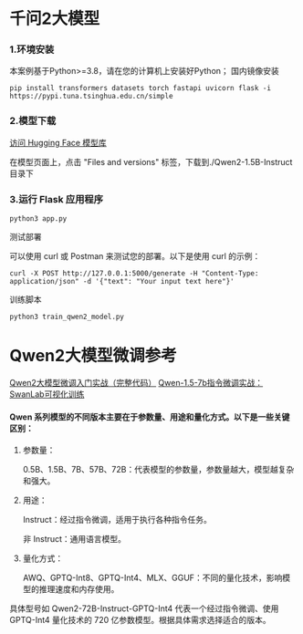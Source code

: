 # 千问2大模型

### 1.环境安装
本案例基于Python>=3.8，请在您的计算机上安装好Python；
国内镜像安装

```
pip install transformers datasets torch fastapi uvicorn flask -i https://pypi.tuna.tsinghua.edu.cn/simple
```

### 2.模型下载
[访问 Hugging Face 模型库](https://huggingface.co/Qwen/Qwen2-1.5B-Instruct)

在模型页面上，点击 "Files and versions" 标签，下载到./Qwen2-1.5B-Instruct 目录下

### 3.运行 Flask 应用程序
```
python3 app.py
```
测试部署

可以使用 curl 或 Postman 来测试您的部署。以下是使用 curl 的示例：
```
curl -X POST http://127.0.0.1:5000/generate -H "Content-Type: application/json" -d '{"text": "Your input text here"}'
```

训练脚本
```
python3 train_qwen2_model.py
```

# Qwen2大模型微调参考
[Qwen2大模型微调入门实战（完整代码）](https://zhuanlan.zhihu.com/p/702491999)
[Qwen-1.5-7b指令微调实战：SwanLab可视化训练](https://zhuanlan.zhihu.com/p/701370317)


#### Qwen 系列模型的不同版本主要在于参数量、用途和量化方式。以下是一些关键区别：

1. 参数量：

    0.5B、1.5B、7B、57B、72B：代表模型的参数量，参数量越大，模型越复杂和强大。

2. 用途：

    Instruct：经过指令微调，适用于执行各种指令任务。

    非 Instruct：通用语言模型。

3. 量化方式：

    AWQ、GPTQ-Int8、GPTQ-Int4、MLX、GGUF：不同的量化技术，影响模型的推理速度和内存使用。
    
具体型号如 Qwen2-72B-Instruct-GPTQ-Int4 代表一个经过指令微调、使用 GPTQ-Int4 量化技术的 720 亿参数模型。根据具体需求选择适合的版本。